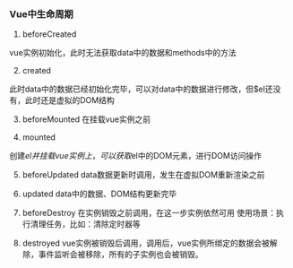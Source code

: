 ### Vue中生命周期

1. beforeCreated

vue实例初始化，此时无法获取data中的数据和methods中的方法

2. created

此时data中的数据已经初始化完毕，可以对data中的数据进行修改，但$el还没有，此时还是虚拟的DOM结构

3. beforeMounted
在挂载vue实例之前

4. mounted

创建$el并挂载vue实例上，可以获取$el中的DOM元素，进行DOM访问操作

5. beforeUpdated
data数据更新时调用，发生在虚拟DOM重新渲染之前

6. updated
data中的数据、DOM结构更新完毕

7. beforeDestroy
在实例销毁之前调用，在这一步实例依然可用
使用场景：执行清理任务，比如：清除定时器等

8. destroyed
vue实例被销毁后调用，调用后，vue实例所绑定的数据会被解除，事件监听会被移除，所有的子实例也会被销毁。
